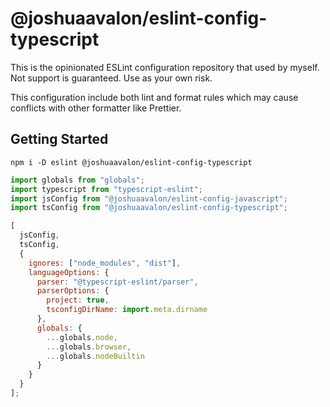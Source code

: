 # @joshuaavalon/eslint-config-typescript

This is the opinionated ESLint configuration repository that used by myself.
Not support is guaranteed. Use as your own risk.

This configuration include both lint and format rules which may cause conflicts with other formatter like Prettier.

## Getting Started

```
npm i -D eslint @joshuaavalon/eslint-config-typescript
```

```js
import globals from "globals";
import typescript from "typescript-eslint";
import jsConfig from "@joshuaavalon/eslint-config-javascript";
import tsConfig from "@joshuaavalon/eslint-config-typescript";

[
  jsConfig,
  tsConfig,
  {
    ignores: ["node_modules", "dist"],
    languageOptions: {
      parser: "@typescript-eslint/parser",
      parserOptions: {
        project: true,
        tsconfigDirName: import.meta.dirname
      },
      globals: {
        ...globals.node,
        ...globals.browser,
        ...globals.nodeBuiltin
      }
    }
  }
];
```
